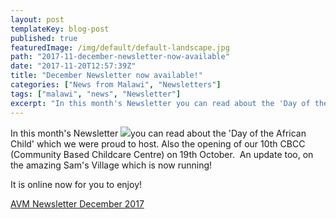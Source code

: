 ```yaml
---
layout: post
templateKey: blog-post
published: true
featuredImage: /img/default/default-landscape.jpg
path: "2017-11-december-newsletter-now-available"
date: "2017-11-20T12:57:39Z"
title: "December Newsletter now available!"
categories: ["News from Malawi", "Newsletters"]
tags: ["malawi", "news", "Newsletter"]
excerpt: "In this month's Newsletter you can read about the 'Day of the African Child' which we were proud to..."
---
```


In this month's Newsletter [![](https://f000.backblazeb2.com/file/avm-wp-uploads/2017/11/AVM-Newsletter-December-2017-WEB_VERSION_Page_1-212x300.jpg)](https://f000.backblazeb2.com/file/avm-wp-uploads/2017/11/AVM-Newsletter-December-2017-WEB_VERSION_Page_1.jpg)you can read about the 'Day of the African Child' which we were proud to host. Also the opening of our 10th CBCC (Community Based Childcare Centre) on 19th October.  An update too, on the amazing Sam's Village which is now running!

It is online now for you to enjoy!

[AVM Newsletter December 2017](https://f000.backblazeb2.com/file/avm-wp-uploads/2017/11/AVM-Newsletter-December-2017-WEB_VERSION.pdf)
